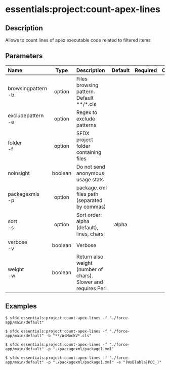 <!-- This file has been generated with command 'sfdx hardis:doc:plugin:generate'. Please do not update it manually or it may be overwritten -->
# essentials:project:count-apex-lines

## Description

Allows to count lines of apex executable code related to filtered items

## Parameters

|Name|Type|Description|Default|Required|Options|
|:---|:--:|:----------|:-----:|:------:|:-----:|
|browsingpattern<br/>-b|option|Files browsing pattern. Default **/*.cls||||
|excludepattern<br/>-e|option|Regex to exclude patterns||||
|folder<br/>-f|option|SFDX project folder containing files||||
|noinsight|boolean|Do not send anonymous usage stats||||
|packagexmls<br/>-p|option|package.xml files path (separated by commas)||||
|sort<br/>-s|option|Sort order: alpha (default), lines, chars|alpha|||
|verbose<br/>-v|boolean|Verbose||||
|weight<br/>-w|boolean|Return also weight (number of chars). Slower and requires Perl||||

## Examples

```shell
$ sfdx essentials:project:count-apex-lines -f "./force-app/main/default"
```

```shell
$ sfdx essentials:project:count-apex-lines -f "./force-app/main/default" -b "**/WsMockV*.cls"
```

```shell
$ sfdx essentials:project:count-apex-lines -f "./force-app/main/default" -p "./packagexml/package1.xml"
```

```shell
$ sfdx essentials:project:count-apex-lines -f "./force-app/main/default" -p "./packagexml/package1.xml" -e "(WsBlabla|POC_)"
```


